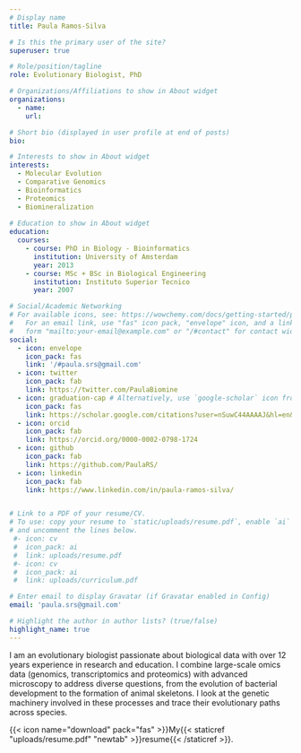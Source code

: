```yaml
---
# Display name
title: Paula Ramos-Silva

# Is this the primary user of the site?
superuser: true

# Role/position/tagline
role: Evolutionary Biologist, PhD

# Organizations/Affiliations to show in About widget
organizations:
  - name: 
    url:

# Short bio (displayed in user profile at end of posts)
bio: 

# Interests to show in About widget
interests:
  - Molecular Evolution
  - Comparative Genomics
  - Bioinformatics
  - Proteomics
  - Biomineralization
  
# Education to show in About widget
education:
  courses:
    - course: PhD in Biology - Bioinformatics
      institution: University of Amsterdam
      year: 2013
    - course: MSc + BSc in Biological Engineering
      institution: Instituto Superior Tecnico
      year: 2007

# Social/Academic Networking
# For available icons, see: https://wowchemy.com/docs/getting-started/page-builder/#icons
#   For an email link, use "fas" icon pack, "envelope" icon, and a link in the
#   form "mailto:your-email@example.com" or "/#contact" for contact widget.
social:
  - icon: envelope
    icon_pack: fas
    link: '/#paula.srs@gmail.com'
  - icon: twitter
    icon_pack: fab
    link: https://twitter.com/PaulaBiomine
  - icon: graduation-cap # Alternatively, use `google-scholar` icon from `ai` icon pack
    icon_pack: fas
    link: https://scholar.google.com/citations?user=nSuwC44AAAAJ&hl=en&oi=ao
  - icon: orcid
    icon_pack: fab
    link: https://orcid.org/0000-0002-0798-1724
  - icon: github
    icon_pack: fab
    link: https://github.com/PaulaRS/
  - icon: linkedin
    icon_pack: fab
    link: https://www.linkedin.com/in/paula-ramos-silva/


# Link to a PDF of your resume/CV.
# To use: copy your resume to `static/uploads/resume.pdf`, enable `ai` icons in `params.toml`,
# and uncomment the lines below.
 #- icon: cv
 #  icon_pack: ai
 #  link: uploads/resume.pdf
 #- icon: cv
 #  icon_pack: ai
 #  link: uploads/curriculum.pdf

# Enter email to display Gravatar (if Gravatar enabled in Config)
email: 'paula.srs@gmail.com'

# Highlight the author in author lists? (true/false)
highlight_name: true
---
```


I am an evolutionary biologist passionate about biological data with over 12 years experience in research and education. I combine large-scale omics data (genomics, transcriptomics and proteomics) with advanced microscopy to address diverse questions, from the evolution of bacterial development to the formation of animal skeletons. I look at the genetic machinery involved in these processes and trace their evolutionary paths across species.


{{< icon name="download" pack="fas" >}}My{{< staticref "uploads/resume.pdf" "newtab" >}}resume{{< /staticref >}}.
